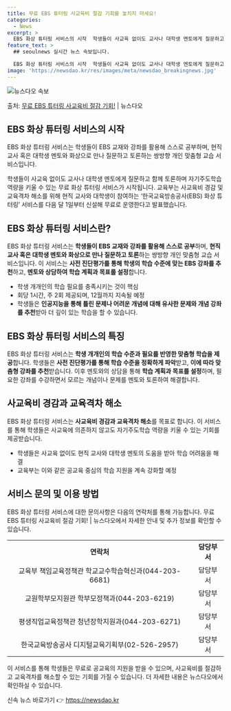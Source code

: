 ```yaml
---
title: 무료 EBS 튜터링 사교육비 절감 기회를 놓치지 마세요!
categories:
  - News
excerpt: >
  EBS 화상 튜터링 서비스의 시작  학생들이 사교육 없이도 교사나 대학생 멘토에게 질문하고 함께 토론하며 자…
feature_text: >
  ## seoulnews 실시간 뉴스 속보입니다.

  EBS 화상 튜터링 서비스의 시작  학생들이 사교육 없이도 교사나 대학생 멘토에게 질문하고 함께 토론하며 자…
image: 'https://newsdao.kr/res/images/meta/newsdao_breakingnews.jpg'
---
```


![뉴스다오 속보](https://newsdao.kr/res/images/meta/newsdao_breakingnews.jpg)

<p>출처: <a href="https://newsdao.kr/4471" rel="dofollow">무료 EBS 튜터링 사교육비 절감 기회!</a> | 뉴스다오</p>

<h2 data-ke-size="size26">EBS 화상 튜터링 서비스의 시작</h2>
EBS 화상 튜터링 서비스는 학생들이 EBS 교재와 강좌를 활용해 스스로 공부하며, 현직 교사 혹은 대학생 멘토와 화상으로 만나 질문하고 토론하는 쌍방향 개인 맞춤형 교습 서비스입니다.

<p data-ke-size="size16">학생들이 사교육 없이도 교사나 대학생 멘토에게 질문하고 함께 토론하며 자기주도학습 역량을 키울 수 있는 무료 화상 튜터링 서비스가 시작됩니다. 교육부는 사교육비 경감 및 교육격차 해소를 위해 현직 교사와 대학생이 참여하는 ‘한국교육방송공사(EBS) 화상 튜터링’ 서비스를 다음 달 1일부터 신설해 무료로 운영한다고 발표했습니다.</p>

<h2 data-ke-size="size26">EBS 화상 튜터링 서비스란?</h2>
EBS 화상 튜터링 서비스는 <b>학생들이 EBS 교재와 강좌를 활용해 스스로 공부</b>하며, <b>현직 교사 혹은 대학생 멘토와 화상으로 만나 질문하고 토론</b>하는 쌍방향 개인 맞춤형 교습 서비스입니다. 이 서비스는 <b>사전 진단평가를 통해 학생의 학습 수준에 맞는 EBS 강좌를 추천</b>하고, <b>멘토와 상담하여 학습 계획과 목표를 설정</b>합니다.

<ul>
  <li>학생 개개인의 학습 필요를 충족시키는 것이 핵심</li>
  <li>회당 1시간, 주 2회 제공되며, 12월까지 지속될 예정</li>
  <li>학생들은 <b>인공지능을 통해 틀린 문제나 어려운 개념에 대해 유사한 문제와 개념 강좌를 추천</b>받아 더 깊이 있는 학습을 할 수 있습니다.</li>
</ul>

<h2 data-ke-size="size26">EBS 화상 튜터링 서비스의 특징</h2>
EBS 화상 튜터링 서비스는 <b>학생 개개인의 학습 수준과 필요를 반영한 맞춤형 학습을 제공</b>합니다. 학생들은 <b>사전 진단평가를 통해 학습 수준을 정확하게 파악</b>받고, <b>이에 따라 맞춤형 강좌를 추천</b>받습니다. 이후 멘토와의 상담을 통해 <b>학습 계획과 목표를 설정</b>하며, 필요한 강좌를 수강하면서 모르는 개념이나 문제를 멘토와 토론하여 해결합니다.

<h2 data-ke-size="size26">사교육비 경감과 교육격차 해소</h2>
EBS 화상 튜터링 서비스는 <b>사교육비 경감과 교육격차 해소</b>를 목표로 합니다. 이 서비스를 통해 학생들은 사교육에 의존하지 않고도 자기주도학습 역량을 키울 수 있는 기회를 제공받습니다.

<ul>
  <li>학생들은 사교육 없이도 현직 교사와 대학생 멘토의 도움을 받아 학습 어려움을 해결</li>
  <li>교육부는 이와 같은 공교육 중심의 학습 지원을 계속 강화할 예정</li>
</ul>

<h2 data-ke-size="size26">서비스 문의 및 이용 방법</h2>
EBS 화상 튜터링 서비스에 대한 문의사항은 다음의 연락처를 통해 가능합니다. 무료 EBS 튜터링 사교육비 절감 기회! | 뉴스다오에서 자세한 안내 및 추가 정보를 확인할 수 있습니다.

<p data-ke-size="size16"></p>

<table>
  <tr>
    <td style="text-align: center; height: 17px;"><b>연락처</b></td>
    <td style="text-align: center; height: 17px;"><b>담당부서</b></td>
  </tr>
  <tr>
    <td style="text-align: center; height: 17px;">교육부 책임교육정책관 학교교수학습혁신과(044-203-6681)</td>
    <td style="text-align: center; height: 17px;">담당부서</td>
  </tr>
  <tr>
    <td style="text-align: center; height: 17px;">교원학부모지원관 학부모정책과(044-203-6219)</td>
    <td style="text-align: center; height: 17px;">담당부서</td>
  </tr>
  <tr>
    <td style="text-align: center; height: 17px;">평생직업교육정책관 청년장학지원과(044-203-6271)</td>
    <td style="text-align: center; height: 17px;">담당부서</td>
  </tr>
  <tr>
    <td style="text-align: center; height: 17px;">한국교육방송공사 디지털교육기획부(02-526-2957)</td>
    <td style="text-align: center; height: 17px;">담당부서</td>
  </tr>
</table>

<p data-ke-size="size16"></p>

<p data-ke-size="size16">이 서비스를 통해 학생들은 무료로 공교육의 지원을 받을 수 있으며, 사교육비를 절감하고 교육격차를 해소할 수 있는 기회를 가질 수 있습니다. 더 자세한 내용은 뉴스다오에서 확인하실 수 있습니다.</p>

<p data-ke-size="size16"></p> 

신속 뉴스 바로가기 👉 <a href="https://newsdao.kr" rel="dofollow">https://newsdao.kr</a>


